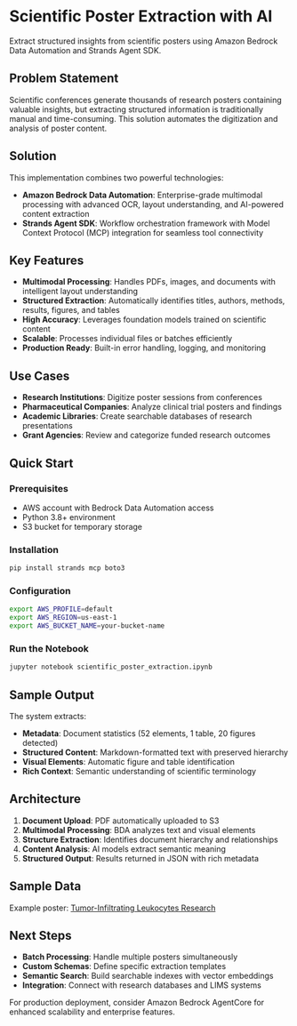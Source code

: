 # Scientific Poster Extraction with AI

Extract structured insights from scientific posters using Amazon Bedrock Data Automation and Strands Agent SDK.

## Problem Statement

Scientific conferences generate thousands of research posters containing valuable insights, but extracting structured information is traditionally manual and time-consuming. This solution automates the digitization and analysis of poster content.

## Solution

This implementation combines two powerful technologies:

- **Amazon Bedrock Data Automation**: Enterprise-grade multimodal processing with advanced OCR, layout understanding, and AI-powered content extraction
- **Strands Agent SDK**: Workflow orchestration framework with Model Context Protocol (MCP) integration for seamless tool connectivity

## Key Features

- **Multimodal Processing**: Handles PDFs, images, and documents with intelligent layout understanding
- **Structured Extraction**: Automatically identifies titles, authors, methods, results, figures, and tables
- **High Accuracy**: Leverages foundation models trained on scientific content
- **Scalable**: Processes individual files or batches efficiently
- **Production Ready**: Built-in error handling, logging, and monitoring

## Use Cases

- **Research Institutions**: Digitize poster sessions from conferences
- **Pharmaceutical Companies**: Analyze clinical trial posters and findings
- **Academic Libraries**: Create searchable databases of research presentations
- **Grant Agencies**: Review and categorize funded research outcomes

## Quick Start

### Prerequisites
- AWS account with Bedrock Data Automation access
- Python 3.8+ environment
- S3 bucket for temporary storage

### Installation
```bash
pip install strands mcp boto3
```

### Configuration
```bash
export AWS_PROFILE=default
export AWS_REGION=us-east-1
export AWS_BUCKET_NAME=your-bucket-name
```

### Run the Notebook
```bash
jupyter notebook scientific_poster_extraction.ipynb
```

## Sample Output

The system extracts:
- **Metadata**: Document statistics (52 elements, 1 table, 20 figures detected)
- **Structured Content**: Markdown-formatted text with preserved hierarchy
- **Visual Elements**: Automatic figure and table identification
- **Rich Context**: Semantic understanding of scientific terminology

## Architecture

1. **Document Upload**: PDF automatically uploaded to S3
2. **Multimodal Processing**: BDA analyzes text and visual elements
3. **Structure Extraction**: Identifies document hierarchy and relationships
4. **Content Analysis**: AI models extract semantic meaning
5. **Structured Output**: Results returned in JSON with rich metadata

## Sample Data

Example poster: [Tumor-Infiltrating Leukocytes Research](https://cdn.stemcell.com/media/files/poster/SP00240-Isolation_of_Tumor_Infiltrating_Leukocytes_from_Mouse_Tumors.pdf)

## Next Steps

- **Batch Processing**: Handle multiple posters simultaneously
- **Custom Schemas**: Define specific extraction templates
- **Semantic Search**: Build searchable indexes with vector embeddings
- **Integration**: Connect with research databases and LIMS systems

For production deployment, consider Amazon Bedrock AgentCore for enhanced scalability and enterprise features.